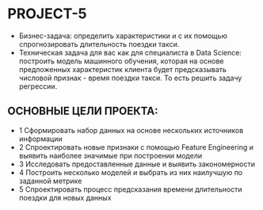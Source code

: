 # PROJECT-5
- Бизнес-задача: определить характеристики и с их помощью спрогнозировать длительность поездки такси.
- Техническая задача для вас как для специалиста в Data Science: построить модель машинного обучения, которая на основе предложенных характеристик клиента будет предсказывать числовой признак - время поездки такси. То есть решить задачу регрессии.
## ОСНОВНЫЕ ЦЕЛИ ПРОЕКТА: 
- 1 Сформировать набор данных на основе нескольких источников информации
- 2 Спроектировать новые признаки с помощью Feature Engineering и выявить наиболее значимые при построении модели
- 3 Исследовать предоставленные данные и выявить закономерности
- 4 Построить несколько моделей и выбрать из них наилучшую по заданной метрике
- 5 Спроектировать процесс предсказания времени длительности поездки для новых данных
